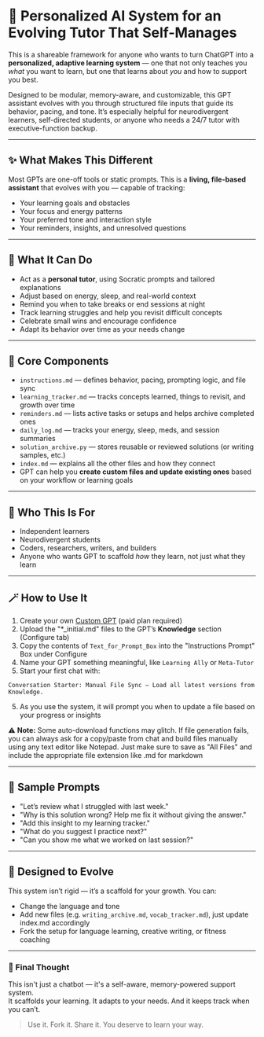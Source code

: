 # 🧠 Personalized AI System for an Evolving Tutor That Self-Manages

This is a shareable framework for anyone who wants to turn ChatGPT into a **personalized, adaptive learning system** — one that not only teaches you *what* you want to learn, but one that learns about *you* and how to support you best.

Designed to be modular, memory-aware, and customizable, this GPT assistant evolves with you through structured file inputs that guide its behavior, pacing, and tone. It’s especially helpful for neurodivergent learners, self-directed students, or anyone who needs a 24/7 tutor with executive-function backup.

---

## ✨ What Makes This Different

Most GPTs are one-off tools or static prompts. This is a **living, file-based assistant** that evolves with you — capable of tracking:

- Your learning goals and obstacles
- Your focus and energy patterns
- Your preferred tone and interaction style
- Your reminders, insights, and unresolved questions

---

## 🔧 What It Can Do

- Act as a **personal tutor**, using Socratic prompts and tailored explanations
- Adjust based on energy, sleep, and real-world context
- Remind you when to take breaks or end sessions at night
- Track learning struggles and help you revisit difficult concepts
- Celebrate small wins and encourage confidence
- Adapt its behavior over time as your needs change

---

## 🧩 Core Components

- `instructions.md` — defines behavior, pacing, prompting logic, and file sync
- `learning_tracker.md` — tracks concepts learned, things to revisit, and growth over time
- `reminders.md` — lists active tasks or setups and helps archive completed ones
- `daily_log.md` — tracks your energy, sleep, meds, and session summaries
- `solution_archive.py` — stores reusable or reviewed solutions (or writing samples, etc.)
- `index.md` — explains all the other files and how they connect
- GPT can help you **create custom files and update existing ones** based on your workflow or learning goals

---

## 🧠 Who This Is For

- Independent learners
- Neurodivergent students
- Coders, researchers, writers, and builders
- Anyone who wants GPT to scaffold *how* they learn, not just what they learn

---

## 🪄 How to Use It

1. Create your own [Custom GPT](https://chat.openai.com/gpts) (paid plan required)
2. Upload the "*_initial.md" files to the GPT’s **Knowledge** section (Configure tab)
3. Copy the contents of `Text_for_Prompt_Box` into the "Instructions Prompt" Box under Configure
4. Name your GPT something meaningful, like `Learning Ally` or `Meta-Tutor`
5. Start your first chat with:

```
Conversation Starter: Manual File Sync — Load all latest versions from Knowledge.
```

5. As you use the system, it will prompt you when to update a file based on your progress or insights

⚠️ **Note:** Some auto-download functions may glitch. If file generation fails, you can always ask for a copy/paste from chat and build files manually using any text editor like Notepad. Just make sure to save as "All Files" and include the appropriate file extension like .md for markdown

---

## 💬 Sample Prompts

- "Let’s review what I struggled with last week."
- "Why is this solution wrong? Help me fix it without giving the answer."
- "Add this insight to my learning tracker."
- "What do you suggest I practice next?"
- "Can you show me what we worked on last session?"

---

## 🔁 Designed to Evolve

This system isn’t rigid — it’s a scaffold for your growth. You can:

- Change the language and tone
- Add new files (e.g. `writing_archive.md`, `vocab_tracker.md`), just update index.md accordingly
- Fork the setup for language learning, creative writing, or fitness coaching

---

### 🙌 Final Thought

This isn't just a chatbot — it's a self-aware, memory-powered support system.  
It scaffolds your learning. It adapts to your needs. And it keeps track when you can’t.

> Use it. Fork it. Share it. You deserve to learn your way.
